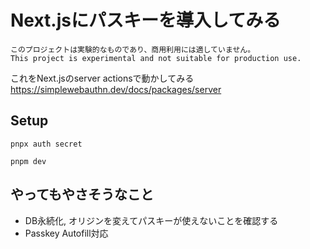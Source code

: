 # Next.jsにパスキーを導入してみる

```[!WARNING]
このプロジェクトは実験的なものであり、商用利用には適していません。
This project is experimental and not suitable for production use.
```

これをNext.jsのserver actionsで動かしてみる
https://simplewebauthn.dev/docs/packages/server

## Setup

```shell
pnpx auth secret
```

```shell
pnpm dev
```

## やってもやさそうなこと

- DB永続化, オリジンを変えてパスキーが使えないことを確認する
- Passkey Autofill対応
